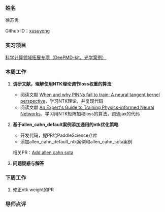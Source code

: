 ### 姓名

徐苏勇

Github ID：[xusuyong](https://github.com/xusuyong)

### 实习项目

[科学计算领域拓展专项（DeePMD-kit、光学案例）](https://github.com/PaddlePaddle/community/blob/master/hackathon/hackathon_6th/%E3%80%90Hackathon%206th%E3%80%91%E9%A3%9E%E6%A1%A8%E6%8A%A4%E8%88%AA%E8%AE%A1%E5%88%92%E9%9B%86%E8%AE%AD%E8%90%A5%E9%A1%B9%E7%9B%AE%E5%90%88%E9%9B%86.md#%E9%A1%B9%E7%9B%AE%E5%8D%81%E4%BA%8C%E7%A7%91%E5%AD%A6%E8%AE%A1%E7%AE%97%E9%A2%86%E5%9F%9F%E6%8B%93%E5%B1%95%E4%B8%93%E9%A1%B9deepmd-kit%E5%85%89%E5%AD%A6%E6%A1%88%E4%BE%8B)

### 本周工作

1. **调研文献，理解使用NTK理论调节loss权重的算法**

	* 阅读文献 [When and why PINNs fail to train: A neural tangent kernel perspective](https://doi.org/10.1016/j.jcp.2021.110768)，学习NTK理论，并复现代码
	* 阅读文献 [An Expert's Guide to Training Physics-informed Neural Networks](https://arxiv.org/abs/2308.08468)，学习用NTK矩阵加权loss的算法，跑通jax的代码


1. **基于allen_cahn_default案例添加通用的ntk优化策略**

	* 开发代码，提PR给PaddleScience仓库
	* 添加allen_cahn_default_ntk案例和allen_cahn_sota案例
	
   相关PR：[Add allen cahn sota](https://github.com/PaddlePaddle/PaddleScience/pull/879)

3. **问题疑惑与解答**


### 下周工作

1. 修正ntk weight的PR

### 导师点评
